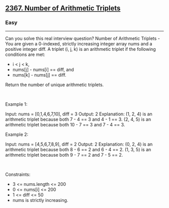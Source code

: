 <h2><a href="https://leetcode.com/problems/number-of-arithmetic-triplets/">2367. Number of Arithmetic Triplets</a></h2><h3>Easy</h3><hr>Can you solve this real interview question? Number of Arithmetic Triplets - You are given a 0-indexed, strictly increasing integer array nums and a positive integer diff. A triplet (i, j, k) is an arithmetic triplet if the following conditions are met:

 * i < j < k,
 * nums[j] - nums[i] == diff, and
 * nums[k] - nums[j] == diff.

Return the number of unique arithmetic triplets.

 

Example 1:


Input: nums = [0,1,4,6,7,10], diff = 3
Output: 2
Explanation:
(1, 2, 4) is an arithmetic triplet because both 7 - 4 == 3 and 4 - 1 == 3.
(2, 4, 5) is an arithmetic triplet because both 10 - 7 == 3 and 7 - 4 == 3. 


Example 2:


Input: nums = [4,5,6,7,8,9], diff = 2
Output: 2
Explanation:
(0, 2, 4) is an arithmetic triplet because both 8 - 6 == 2 and 6 - 4 == 2.
(1, 3, 5) is an arithmetic triplet because both 9 - 7 == 2 and 7 - 5 == 2.


 

Constraints:

 * 3 <= nums.length <= 200
 * 0 <= nums[i] <= 200
 * 1 <= diff <= 50
 * nums is strictly increasing.